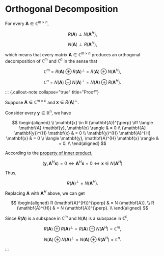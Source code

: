 # Orthogonal Decomposition

For every $\mathbf{A} \in \mathbb{C}^{m \times n}$,

$$
R (\mathbf{A}) \perp N (\mathbf{A}^{H}),
$$

$$
N (\mathbf{A}) \perp R (\mathbf{A}^{H}),
$$

which means that every matrix $\mathbf{A} \in \mathbb{C}^{m \times n}$ produces an orthogonal decomposition of $\mathbb{C}^{m}$ and $\mathbb{C}^{n}$ in the sense that

$$
\mathbb{C}^{m} = R (\mathbf{A}) \oplus R (\mathbf{A})^{\perp} = R (\mathbf{A}) \oplus N (\mathbf{A}^{H}),
$$

$$
\mathbb{C}^{n} = N (\mathbf{A}) \oplus N (\mathbf{A})^{\perp} = N (\mathbf{A}) \oplus R (\mathbf{A}^{H}). 
$$

::: {.callout-note collapse="true" title="Proof"}

Suppose $\mathbf{A} \in \mathbb{C}^{m \times n}$ and $\mathbf{x} \in R (\mathbf{A})^{\perp}$. 

Consider every $\mathbf{y} \in \mathbb{R}^{n}$, 
we have

$$
\begin{aligned}
\\
\mathbf{x} \in R (\mathbf{A})^{\perp} \iff \langle \mathbf{A} \mathbf{y}, \mathbf{x} \rangle 
& = 0
\\
(\mathbf{A} \mathbf{y})^{H} \mathbf{x}
& = 0
\\
\mathbf{y}^{H} \mathbf{A}^{H} \mathbf{x}
& = 0
\\
\langle \mathbf{y}, \mathbf{A}^{H} \mathbf{x} \rangle 
& = 0.
\\
\end{aligned}
$$

According to the [property of inner product](inner-product-property-2),

$$
\langle \mathbf{y}, \mathbf{A}^{H} \mathbf{x} \rangle = 0 \iff \mathbf{A}^{H} \mathbf{x} = 0 \iff \mathbf{x} \in N (\mathbf{A}^{H})
$$

Thus, 

$$
R (\mathbf{A})^{\perp} = N (\mathbf{A}^{H}).
$$

Replacing $\mathbf{A}$ with $\mathbf{A}^{H}$ above,
we can get 

$$
\begin{aligned}
R (\mathbf{A}^{H})^{\perp} 
& = N (\mathbf{A}).
\\
R (\mathbf{A}^{H})
& = N (\mathbf{A})^{\perp}.
\\
\end{aligned}
$$

Since $R (\mathbf{A})$ is a subspace in $\mathbb{C}^{m}$ and $N (\mathbf{A})$ is a subspace in $\mathbb{C}^{n}$, 


$$
R (\mathbf{A}) \oplus R (\mathbf{A})^{\perp} = R (\mathbf{A}) \oplus N (\mathbf{A}^{H}) = \mathbb{C}^{m},
$$

$$
N (\mathbf{A}) \oplus N (\mathbf{A})^{\perp} = N (\mathbf{A}) \oplus R (\mathbf{A}^{H}) = \mathbb{C}^{n}.
$$

:::

